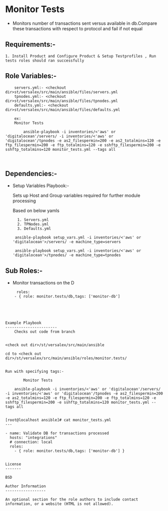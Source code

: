 Monitor Tests
===================

  * Monitors number of transactions sent versus available in db.Compare these transactions with respect to protocol and fail if not equal

Requirements:-
--------------------
	
	1. Install Product and Configure Product & Setup Testprofiles , Run tests roles should ran successfully


Role Variables:-
--------------

```
	servers.yml:- <checkout dir>st/versalex/src/main/ansible/files/servers.yml
	tpnodes.yml:- <checkout dir>st/versalex/src/main/ansible/files/tpnodes.yml
	defaults.yml:- <checkout dir>st/versalex/src/main/ansible/files/defaults.yml

	ex: 
	Monitor Tests
	
		ansible-playbook -i inventories/<'aws' or 'digitalocean'/servers/ -i inventories/<'aws' or 'digitalocean'/tpnodes -e as2_filespermin=200 -e as2_totalmins=120 -e ftp_filespermin=200 -e ftp_totalmins=120 -e sshftp_filespermin=200 -e sshftp_totalmins=120 monitor_tests.yml --tags all

	
```

Dependencies:-
------------

* Setup Variables Playbook:-

	Sets up Host and Group variables required for further module processing
	
	Based on below yamls
	
		1. Servers.yml
		2. TPNodes.yml
		3. Defaults.yml
		
       ansible-playbook setup_vars.yml -i inventories/<'aws' or 'digitalocean'>/servers/ -e machine_type=servers

       ansible-playbook setup_vars.yml -i inventories/<'aws' or 'digitalocean'>/tpnodes/ -e machine_type=tpnodes

	
Sub Roles:-
-------------

* Monitor transactions on the D

```
	 roles:
    - { role: monitor.tests/db,tags: ['monitor-db'] 
    
	
```

		
```


Example Playbook
-----------------------
	Checks out code from branch 
	
```
	<check out dir>/st/versalex/src/main/ansible

	cd to <check out dir>/st/versalex/src/main/ansible/roles/monitor.tests/
	
	
    Run with specifying tags:- 
    
    		Monitor Tests
    		
		ansible-playbook -i inventories/<'aws' or 'digitalocean'/servers/ -i inventories/<'aws' or 'digitalocean'/tpnodes -e as2_filespermin=200 -e as2_totalmins=120 -e ftp_filespermin=200 -e ftp_totalmins=120 -e sshftp_filespermin=200 -e sshftp_totalmins=120 monitor_tests.yml --tags all

		
	[root@localhost ansible]# cat monitor_tests.yml
	---
	
	- name: Validate DB for transactions processed
	  hosts: "integrations"
	  # connection: local
	  roles:
	    - { role: monitor.tests/db,tags: ['monitor-db'] }

	        
```
 
License
-------

BSD

Author Information
------------------

An optional section for the role authors to include contact information, or a website (HTML is not allowed).